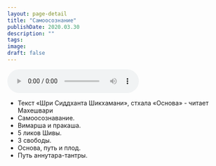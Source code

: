 ```yaml
---
layout: page-detail
title: "Самоосознание"
publishDate: 2020.03.30
description: ""
tags:
image:
draft: false
---
```


<audio title="2020.03.30 - Самоосознание.mp3" src="/upload/iblock/656/656863266561e6fea9387b891b0586fb.mp3" controls=""></audio>

* Текст «Шри Сиддханта Шикхамани», стхала «Основа» - читает Махешвари
* Самоосознавание.
* Вимарша и пракаша.
* 5 ликов Шивы.
* 3 свободы.
* Основа, путь и плод.
* Путь аннутара-тантры.

  
